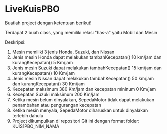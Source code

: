 # LiveKuisPBO

Buatlah project dengan ketentuan berikut!

Terdapat 2 buah class, yang memiliki relasi "has-a" yaitu Mobil dan Mesin

Deskripsi:
1. Mesin memiliki 3 jenis Honda, Suzuki, dan Nissan
2. Jenis mesin Honda dapat melakukan tambahKecepatan() 10 km/jam dan kurangKecepatan() 5 Km/jam
3. Jenis mesin Suzuki dapat melakukan tambahKecepatan() 15 km/jam dan kurangKecepatan() 10 Km/jam
4. Jenis mesin Nissan dapat melakukan tambahKecepatan() 50 km/jam dan kurangKecepatan() 30 Km/jam
5. Kecepatan maksimum 380 Km/jam dan kecepatan mininum 0 Km/jam
6. Kecepatan Suzuki maksimum 200 Km/jam
7. Ketika mesin belum dinyalakan, SepedaMotor tidak dapat melakukan penambahan atau pengurangan kecepatan
8. Ketika mesin menyala, SepedaMotor diharuskan untuk dinyalakan terlebih dahulu
9. Project dikumpulkan di repositori Git ini dengan format folder: KUIS1PBO_NIM_NAMA
